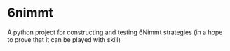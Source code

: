 # 6nimmt
A python project for constructing and testing 6Nimmt strategies (in a hope to prove that it can be played with skill)

